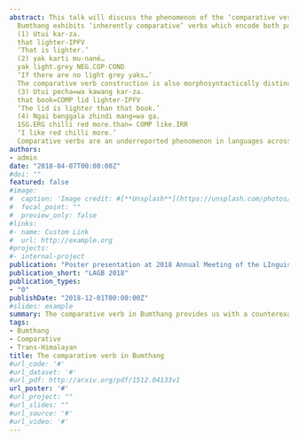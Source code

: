 ```yaml
---
abstract: This talk will discuss the phenomenon of the ‘comparative verb’ in Bumthang, a Tibeto-Burman language from central Bhutan. The word order of comparative constructions has been a mainstay in typological literature (e.g. Greenberg’s Universal 22; Andersen 1983; Stassen 1985, 2013); however, the notion of a predicate which is ‘inherently comparative’ has been rarely discussed (McLaughlin 2004; Dixon 2008). Recent research into Bumthang shows there is a clear syntactically-definable class of comparative verbs, which intrinsically encodes the parameter (or ‘property’) and index of comparison without further derivation. Strikingly, they are less morphosyntactically marked than their positive adjectival counterparts, which goes against typological tendencies (Haspelmath 2008). This initial report on a rare cross-linguistic phenomenon will provide an insight into languages of the Himalayas and suggest a need for further research into the typology of comparison.
  Bumthang exhibits ‘inherently comparative’ verbs which encode both parameter and index in a single, underived lexeme. These verbs are less morphosyntactically marked than adjectives with the corresponding positive meaning. This can be seen in (1) and (2), where kar ‘lighter’ takes the affix -ti to become karti ‘light grey’. Comparative verbs are found in semantic domains such as dimension, age, value and colour, with some verbs more restricted in function than others.
  (1) Utui kar-za.
  that lighter-IPFV
  ‘That is lighter.’
  (2) yak karti mu-nané…
  yak light.grey NEG.COP-COND
  ‘If there are no light grey yaks…’
  The comparative verb construction is also morphosyntactically distinct from comparable constructions with other word classes. For example, in (3) the comparative clitic acts as a marker of the standard. However, verbal comparative constructions require the comparative verb mang ‘more than’ marked with the comparative clitic to encode index, such as in (4).
  (3) Utui pecha=wa kawang kar-za.
  that book=COMP lid lighter-IPFV
  ‘The lid is lighter than that book.’
  (4) Ngai banggala zhindi mang=wa ga.
  1SG.ERG chilli red more.than= COMP like.IRR
  ‘I like red chilli more.’
  Comparative verbs are an underreported phenomenon in languages across the world. This talk will present new data from Bumthang in a first attempt to describe and define these verbs on a language-specific basis and within current typological frameworks. The comparative verb in Bumthang provides us with a counterexample to acknowledged typological tendencies and an additional strategy of coding comparison cross-linguistically.
authors:
- admin
date: "2018-04-07T00:00:00Z"
#doi: ""
featured: false
#image:
#  caption: 'Image credit: #[**Unsplash**](https://unsplash.com/photos/s9CC2SKySJM)'
#  focal_point: ""
#  preview_only: false
#links:
#- name: Custom Link
#  url: http://example.org
#projects:
#- internal-project
publication: "Poster presentation at 2018 Annual Meeting of the LInguistics Association of Great Britain, University of Sheffield"
publication_short: "LAGB 2018"
publication_types:
- "0"
publishDate: "2018-12-01T00:00:00Z"
#slides: example
summary: The comparative verb in Bumthang provides us with a counterexample to acknowledged typological tendencies and an additional strategy of coding comparison cross-linguistically.
tags:
- Bumthang
- Comparative
- Trans-Himalayan
title: The comparative verb in Bumthang
#url_code: '#'
#url_dataset: '#'
#url_pdf: http://arxiv.org/pdf/1512.04133v1
url_poster: '#'
#url_project: ""
#url_slides: ""
#url_source: '#'
#url_video: '#'
---
```

